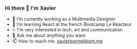 ### Hi there 👋 I'm Xavier 

- 🎨 I’m currently working as a Multimedia Designer
- 🚀 I’m learning React at the french Bootcamp Le Réacteur
- 🔥 I'm very interested in tech, art and communication
- 💬 Ask me about anything you want
- 📫 How to reach me: xavierbonnel@pm.me
<!-- - ⚡ Fun fact: ... -->
<!--- 👯 I’m looking to collaborate on ...-->
<!-- - 🤔 I’m looking for help with ... -->
